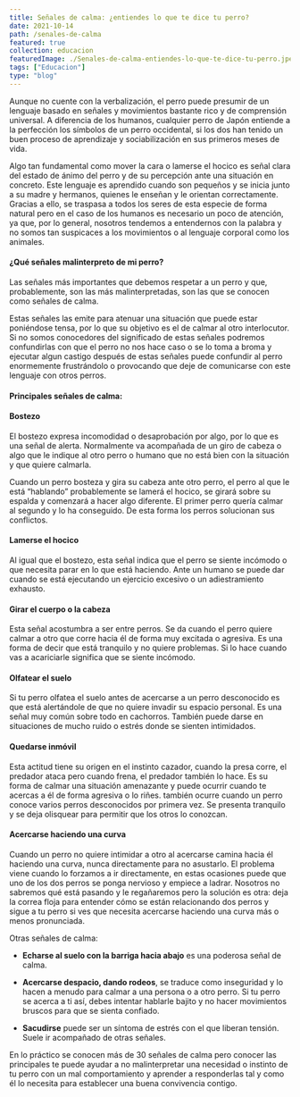 ```yaml
---
title: Señales de calma: ¿entiendes lo que te dice tu perro?
date: 2021-10-14
path: /senales-de-calma
featured: true
collection: educacion
featuredImage: ./Senales-de-calma-entiendes-lo-que-te-dice-tu-perro.jpeg
tags: ["Educacion"]
type: "blog"
---
```

Aunque no cuente con la verbalización, el perro puede presumir de un lenguaje basado en señales y movimientos bastante rico y de comprensión universal. A diferencia de los humanos, cualquier perro de Japón entiende a la perfección los símbolos de un perro occidental, si los dos han tenido un buen proceso de aprendizaje y sociabilización en sus primeros meses de vida.

Algo tan fundamental como mover la cara o lamerse el hocico es señal clara del estado de ánimo del perro y de su percepción ante una situación en concreto. Este lenguaje es aprendido cuando son pequeños y se inicia junto a su madre y hermanos, quienes le enseñan y le orientan correctamente. Gracias a ello, se traspasa a todos los seres de esta especie de forma natural pero en el caso de los humanos es necesario un poco de atención, ya que, por lo general, nosotros tendemos a entendernos con la palabra y no somos tan suspicaces a los movimientos o al lenguaje corporal como los animales.


#### ¿Qué señales malinterpreto de mi perro?

Las señales más importantes que debemos respetar a un perro y que, probablemente, son las más malinterpretadas, son las que se conocen como señales de calma. 

Estas señales las emite para atenuar una situación que puede estar poniéndose tensa, por lo que su objetivo es el de calmar al otro interlocutor. Si no somos conocedores del significado de estas señales podremos confundirlas con que el perro no nos hace caso o se lo toma a broma y ejecutar algun castigo después de estas señales puede confundir al perro enormemente frustrándolo o provocando que deje de comunicarse con este lenguaje con otros perros.


#### Principales señales de calma:

#### Bostezo
El bostezo expresa incomodidad o desaprobación por algo, por lo que es una señal de alerta. Normalmente va acompañada de un giro de cabeza o algo que le indique al otro perro o humano que no está bien con la situación y que quiere calmarla. 

Cuando un perro bosteza y gira su cabeza ante otro perro, el perro al que le está “hablando” probablemente se lamerá el hocico, se girará sobre su espalda y comenzará a hacer algo diferente. El primer perro quería calmar al segundo y lo ha conseguido. De esta forma los perros solucionan sus conflictos.

#### Lamerse el hocico
Al igual que el bostezo, esta señal indica que el perro se siente incómodo o que necesita parar en lo que está haciendo. Ante un humano se puede dar cuando se está ejecutando un ejercicio excesivo o un adiestramiento exhausto.

#### Girar el cuerpo o la cabeza
Esta señal acostumbra a ser entre perros. Se da cuando el perro quiere calmar a otro que corre hacia él de forma muy excitada o agresiva. Es una forma de decir que está tranquilo y no quiere problemas. Si lo hace cuando vas a acariciarle significa que se siente incómodo.

#### Olfatear el suelo
Si tu perro olfatea el suelo antes de acercarse a un perro desconocido es que está alertándole de que no quiere invadir su espacio personal. Es una señal muy común sobre todo en cachorros. También puede darse en situaciones de mucho ruido o estrés donde se sienten intimidados.

#### Quedarse inmóvil
Esta actitud tiene su origen en el instinto cazador, cuando la presa corre, el predador ataca pero cuando frena, el predador también lo hace. Es su forma de calmar una situación amenazante y puede ocurrir cuando te acercas a él de forma agresiva o lo riñes. también ocurre cuando un perro conoce varios perros desconocidos por primera vez. Se presenta tranquilo y se deja olisquear para permitir que los otros lo conozcan.

#### Acercarse haciendo una curva
Cuando un perro no quiere intimidar a otro al acercarse camina hacia él haciendo una curva, nunca directamente para no asustarlo. El problema viene cuando lo forzamos a ir directamente, en estas ocasiones puede que uno de los dos perros se ponga nervioso y empiece a ladrar. Nosotros no sabremos qué está pasando y le regañaremos pero la solución es otra: deja la correa floja para entender cómo se están relacionando dos perros y sigue a tu perro si ves que necesita acercarse haciendo una curva más o menos pronunciada.


Otras señales de calma:

- <b>Echarse al suelo con la barriga hacia abajo</b> es una poderosa señal de calma.

- <b>Acercarse despacio, dando rodeos</b>, se traduce como inseguridad y lo hacen a menudo para calmar a una persona o a otro perro. Si tu perro se acerca a ti así, debes intentar hablarle bajito y no hacer movimientos bruscos para que se sienta confiado.

- <b>Sacudirse</b> puede ser un síntoma de estrés con el que liberan tensión. Suele ir acompañado de otras señales.


En lo práctico se conocen más de 30 señales de calma pero conocer las principales te puede ayudar a no malinterpretar una necesidad o instinto de tu perro con un mal comportamiento y aprender a responderlas tal y como él lo necesita para establecer una buena convivencia contigo.
